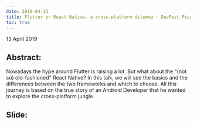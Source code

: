 ```yaml
---
date: 2019-04-13
title: Flutter or React Native, a cross-platform dilemma · DevFest Pisa 2019
toc: true
---
```


13 April 2019

## Abstract:
Nowadays the hype around Flutter is raising a lot. But what about the "(not so) old-fashioned" React Native? In this talk, we will see the basics and the differences between the two frameworks and which to choose. All this journey is based on the true story of an Android Developer that he wanted to explore the cross-platform jungle.

## Slide:
<script async class="speakerdeck-embed" data-id="6d4c95dff97e459896de1b5c3890ecca" data-ratio="1.77777777777778" src="//speakerdeck.com/assets/embed.js"></script>